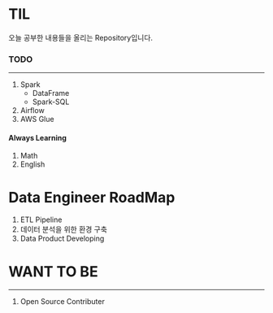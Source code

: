 # TIL

오늘 공부한 내용들을 올리는 Repository입니다.

### TODO
---

1. Spark
    - DataFrame
    - Spark-SQL
2. Airflow
3. AWS Glue

#### Always Learning
1. Math
2. English

# Data Engineer RoadMap
1. ETL Pipeline
2. 데이터 분석을 위한 환경 구축
3. Data Product Developing

# WANT TO BE
---
1. Open Source Contributer